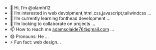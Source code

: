 - 👋 Hi, I’m @olamhi12
- 👀 I’m interested in web devolpment,html,css,javascript,tailwindcss ...
- 🌱 I’m currently learning fonthead development ...
- 💞️ I’m looking to collaborate on projects ...
- 📫 How to reach me adamsolaide76@gmail.com ...
- 😄 Pronouns: He ...
- ⚡ Fun fact: web design...

<!---
olamhi12/olamhi12 is a ✨ special ✨ repository because its `README.md` (this file) appears on your GitHub profile.
You can click the Preview link to take a look at your changes.
--->
